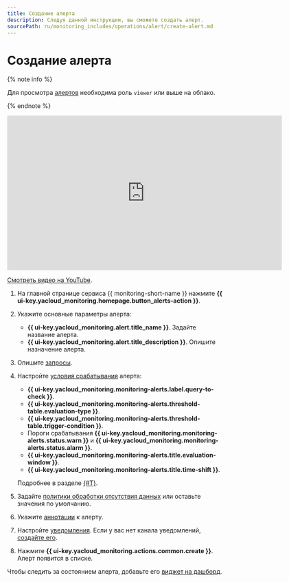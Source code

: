 ```yaml
---
title: Создание алерта
description: Следуя данной инструкции, вы сможете создать алерт.
sourcePath: ru/monitoring_includes/operations/alert/create-alert.md
---
```


# Создание алерта

{% note info %}

Для просмотра [алертов](../../concepts/alerting/alert.md) необходима роль `viewer` или выше на облако.

{% endnote %}


<iframe width="640" height="360" src="https://runtime.strm.yandex.ru/player/video/vplvhs7kf62l7u2rvu75?autoplay=0&mute=0" allow="autoplay; fullscreen; picture-in-picture; encrypted-media" frameborder="0" scrolling="no"></iframe>

[Смотреть видео на YouTube](https://www.youtube.com/watch?v=UJ0MxX4BqeM).



1. На главной странице сервиса {{ monitoring-short-name }} нажмите **{{ ui-key.yacloud_monitoring.homepage.button_alerts-action }}**.
1. Укажите основные параметры алерта:

    * **{{ ui-key.yacloud_monitoring.alert.title_name }}**. Задайте название алерта.
    * **{{ ui-key.yacloud_monitoring.alert.title_description }}**. Опишите назначение алерта.

1. Опишите [запросы](../../concepts/alerting/alert.md#queries).
1. Настройте [условия срабатывания](../../concepts/alerting/alert.md#condition) алерта:

    * **{{ ui-key.yacloud_monitoring.monitoring-alerts.label.query-to-check }}**.
    * **{{ ui-key.yacloud_monitoring.monitoring-alerts.threshold-table.evaluation-type }}**.
    * **{{ ui-key.yacloud_monitoring.monitoring-alerts.threshold-table.trigger-condition }}**.
    * Пороги срабатывания **{{ ui-key.yacloud_monitoring.monitoring-alerts.status.warn }}** и **{{ ui-key.yacloud_monitoring.monitoring-alerts.status.alarm }}**.
    * **{{ ui-key.yacloud_monitoring.monitoring-alerts.title.evaluation-window }}**.
    * **{{ ui-key.yacloud_monitoring.monitoring-alerts.title.time-shift }}**.

    Подробнее в разделе [{#T}](../../concepts/alerting/alert.md#condition).

1. Задайте [политики обработки отсутствия данных](../../concepts/alerting/alert.md#no-data-policy) или оставьте значения по умолчанию.
1. Укажите [аннотации](../../concepts/alerting/annotation.md) к алерту.
1. Настройте [уведомления](../../concepts/alerting/notification-channel.md). Если у вас нет канала уведомлений, [создайте его](create-channel.md).
1. Нажмите **{{ ui-key.yacloud_monitoring.actions.common.create }}**. Алерт появится в списке.

Чтобы следить за состоянием алерта, добавьте его [виджет на дашборд](../dashboard/add-widget.md).
